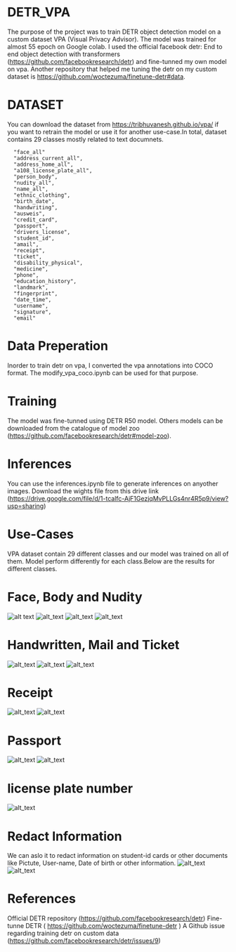 # DETR_VPA
The purpose of the project was to train DETR object detection model on a custom dataset VPA (Visual Privacy Advisor). The model was trained for almost 55 epoch on Google colab. I used the official facebook detr: End to end object detection with transformers (https://github.com/facebookresearch/detr) and fine-tunned my own model on vpa. Another repository that helped me tuning the detr on my custom dataset is https://github.com/woctezuma/finetune-detr#data.
# DATASET
You can download the dataset from https://tribhuvanesh.github.io/vpa/ if you want to retrain the model or use it for another use-case.In total, dataset contains 29 classes mostly related to text documnets.

      "face_all"
      "address_current_all", 
      "address_home_all", 
      "a108_license_plate_all", 
      "person_body", 
      "nudity_all", 
      "name_all", 
      "ethnic_clothing", 
      "birth_date", 
      "handwriting", 
      "ausweis", 
      "credit_card", 
      "passport", 
      "drivers_license", 
      "student_id", 
      "amail", 
      "receipt", 
      "ticket", 
      "disability_physical", 
      "medicine", 
      "phone", 
      "education_history", 
      "landmark", 
      "fingerprint", 
      "date_time", 
      "username", 
      "signature", 
      "email"
# Data Preperation
Inorder to train detr on vpa, I converted the vpa annotations into COCO format. The modify_vpa_coco.ipynb can be used for that purpose.
# Training
The model was fine-tunned using DETR R50 model. Others models can be downloaded from the catalogue of model zoo (https://github.com/facebookresearch/detr#model-zoo).
# Inferences
You can use the inferences.ipynb file to generate inferences on anyother images. Download the wights file from this drive link (https://drive.google.com/file/d/1-tcalfc-AjF1GezjqMvPLLGs4nr4R5p9/view?usp=sharing)
# Use-Cases
VPA dataset contain 29 different classes and our model was trained on all of them. Model perform differently for each class.Below are the results for different classes.
# Face, Body and Nudity
![alt text](https://github.com/EhsanAlahi/DETR_VISPR/blob/main/Use-cases/Face_Body.png)
![alt_text](https://github.com/EhsanAlahi/DETR_VISPR/blob/main/Use-cases/0.8.png)
![alt_text](https://github.com/EhsanAlahi/DETR_VISPR/blob/main/Use-cases/Face_Body_Nudity.png)
![alt_text](https://github.com/EhsanAlahi/DETR_VISPR/blob/main/Use-cases/download%20(21).png)
# Handwritten, Mail and Ticket
![alt_text](https://github.com/EhsanAlahi/DETR_VISPR/blob/main/Use-cases/Mail_Handwritten.png)
![alt_text](https://github.com/EhsanAlahi/DETR_VISPR/blob/main/Use-cases/ticket.png)
![alt_text](https://github.com/EhsanAlahi/DETR_VISPR/blob/main/Use-cases/ticket(2).png)
# Receipt
![alt_text](https://github.com/EhsanAlahi/DETR_VISPR/blob/main/Use-cases/receipt.png)
![alt_text](https://github.com/EhsanAlahi/DETR_VISPR/blob/main/Use-cases/receipt2.png)
# Passport
![alt_text](https://github.com/EhsanAlahi/DETR_VISPR/blob/main/Use-cases/Passport2.png)
![alt_text](https://github.com/EhsanAlahi/DETR_VISPR/blob/main/Use-cases/Passport.png)
# license plate number
![alt_text](https://github.com/EhsanAlahi/DETR_VISPR/blob/main/Use-cases/download%20(3).png)
# Redact Information
We can aslo it to redact information on student-id cards or other documents like Pictute, User-name, Date of birth or other information.
![alt_text](https://github.com/EhsanAlahi/DETR_VISPR/blob/main/Use-cases/redact.png)
![alt_text](https://github.com/EhsanAlahi/DETR_VISPR/blob/main/Use-cases/download%20(7).png)
# References 
Official DETR repository (https://github.com/facebookresearch/detr)
Fine-tunne DETR ( https://github.com/woctezuma/finetune-detr )
A Github issue regarding training detr on custom data (https://github.com/facebookresearch/detr/issues/9)
